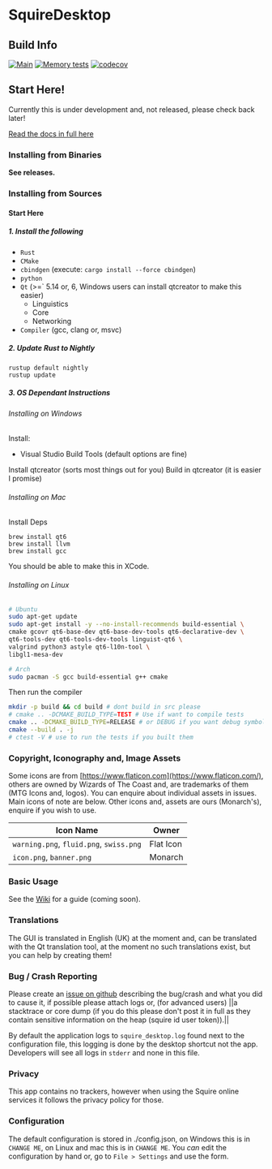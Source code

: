 # SquireDesktop
## Build Info
[![Main](https://github.com/MonarchDevelopment/SquireDesktop/actions/workflows/main.yml/badge.svg)](https://github.com/MonarchDevelopment/SquireDesktop/actions/workflows/main.yml)
[![Memory tests](https://github.com/MonarchDevelopment/SquireDesktop/actions/workflows/memtests.yml/badge.svg)](https://github.com/MonarchDevelopment/SquireDesktop/actions/workflows/memtests.yml)
[![codecov](https://codecov.io/gh/MonarchDevelopment/SquireDesktop/branch/main/graph/badge.svg?token=JCS3Y40XYR)](https://codecov.io/gh/MonarchDevelopment/SquireDesktop)

## Start Here!
Currently this is under development and, not released, please check back later!

[Read the docs in full here](https://github.com/MonarchDevelopment/SquireDesktop/wiki)

### Installing from Binaries
**See releases.**

### Installing from Sources
#### Start Here
##### 1. Install the following
 - `Rust`
 - `CMake`
 - `cbindgen` (execute: `cargo install --force cbindgen`)
 - `python`
 - `Qt` (>=` 5.14 or, 6, Windows users can install qtcreator to make this easier)
   - Linguistics
   - Core
   - Networking
 - `Compiler` (gcc, clang or, msvc)

##### 2. Update Rust to Nightly
```
rustup default nightly
rustup update
```

##### 3. OS Dependant Instructions
###### Installing on Windows
Install:
 - Visual Studio Build Tools (default options are fine)

Install qtcreator (sorts most things out for you)
Build in qtcreator (it is easier I promise)

###### Installing on Mac
Install Deps
```
brew install qt6
brew install llvm
brew install gcc
```

You should be able to make this in XCode.

###### Installing on Linux
```sh
# Ubuntu
sudo apt-get update
sudo apt-get install -y --no-install-recommends build-essential \
cmake gcovr qt6-base-dev qt6-base-dev-tools qt6-declarative-dev \
qt6-tools-dev qt6-tools-dev-tools linguist-qt6 \
valgrind python3 astyle qt6-l10n-tool \
libgl1-mesa-dev
```
```sh
# Arch
sudo pacman -S gcc build-essential g++ cmake 
```

Then run the compiler
```bash
mkdir -p build && cd build # dont build in src please
# cmake .. -DCMAKE_BUILD_TYPE=TEST # Use if want to compile tests
cmake .. -DCMAKE_BUILD_TYPE=RELEASE # or DEBUG if you want debug symbols + debug logging
cmake --build . -j
# ctest -V # use to run the tests if you built them
```

### Copyright, Iconography and, Image Assets
Some icons are from [https://www.flaticon.com](https://www.flaticon.com/), others are
owned by Wizards of The Coast and, are trademarks of them (MTG Icons and, logos).
You can enquire about individual assets in issues. Main icons of note are below. Other
icons and, assets are ours (Monarch's), enquire if you wish to use.

| Icon Name | Owner |
|---|---|
| `warning.png`, `fluid.png`, `swiss.png` | Flat Icon |
| `icon.png`, `banner.png` | Monarch |

### Basic Usage
See the [Wiki](https://github.com/MonarchDevelopment/SquireDesktop/wiki) for a guide (coming
soon).

### Translations
The GUI is translated in English (UK) at the moment and, can be translated with the Qt 
translation tool, at the moment no such translations exist, but you can help by creating them!

### Bug / Crash Reporting
Please create an [issue on github](https://github.com/MonarchDevelopment/SquireDesktop/issues)
describing the bug/crash and what you did to cause it, if possible please attach logs or, (for
advanced users) ||a stacktrace or core dump (if you do this please don't post it in full as
they contain sensitive information on the heap (squire id user token)).||

By default the application logs to `squire_desktop.log` found next to the configuration file,
this logging is done by the desktop shortcut not the app. Developers will see all logs in 
`stderr` and none in this file.

### Privacy
This app contains no trackers, however when using the Squire online services it follows the
privacy policy for those.

### Configuration
The default configuration is stored in ./config.json, on Windows this is in `CHANGE ME`, 
on Linux and mac this is in `CHANGE ME`. You *can* edit the configuration by hand or, go to
`File > Settings` and use the form.
